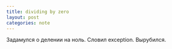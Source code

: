 ```yaml
---
title: dividing by zero
layout: post
categories: note
---
```

Задамулся о делении на ноль. Словил exception. Вырубился.